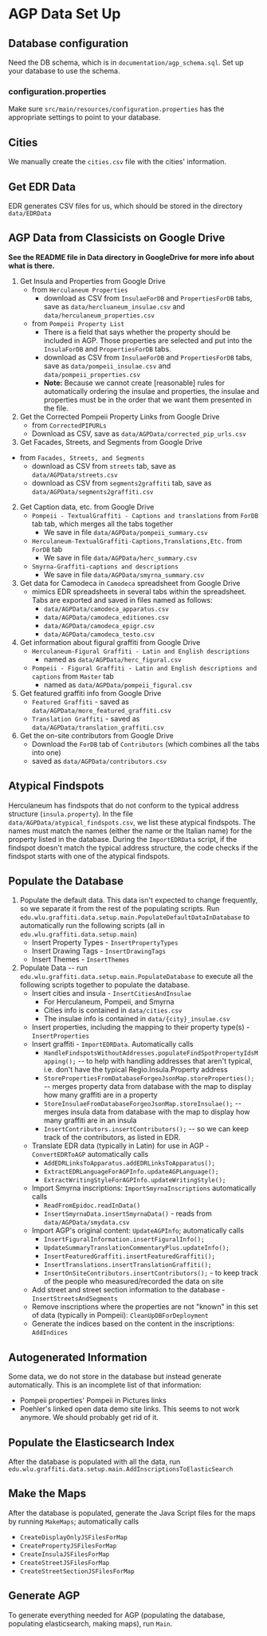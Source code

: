 # AGP Data Set Up

## Database configuration

Need the DB schema, which is in `documentation/agp_schema.sql`.  Set up your database to use the schema.

### configuration.properties

Make sure `src/main/resources/configuration.properties` has the appropriate settings to point to your database.

## Cities

We manually create the `cities.csv` file with the cities' information.

## Get EDR Data

EDR generates CSV files for us, which should be stored in the directory `data/EDRData`

## AGP Data from Classicists on Google Drive

**See the README file in Data directory in GoogleDrive for more info about what is there.**

1. Get Insula and Properties from Google Drive
    - from `Herculaneum Properties`
      - download as CSV from `InsulaeForDB` and `PropertiesForDB` tabs, save as `data/hercluaneum_insulae.csv` and `data/herculaneum_properties.csv`
    - from `Pompeii Property List`
      - There is a field that says whether the property should be included in AGP.  Those properties are selected and put into the `InsulaForDB` and `PropertiesForDB` tabs.
      - download as CSV from `InsulaeForDB` and `PropertiesForDB` tabs, save as `data/pompeii_insulae.csv` and `data/pompeii_properties.csv`
      - **Note:** Because we cannot create [reasonable] rules for automatically ordering the insulae and properties, the insulae and properties must be in the order that we want them presented in the file.
2. Get the Corrected Pompeii Property Links from Google Drive
	- from `CorrectedPIPURLs`
	- Download as CSV, save as `data/AGPData/corrected_pip_urls.csv`
2. Get Facades, Streets, and Segments from Google Drive
  - from `Facades, Streets, and Segments`
    - download as CSV from `streets` tab, save as `data/AGPData/streets.csv`
    - download as CSV from `segments2graffiti` tab, save as `data/AGPData/segments2graffiti.csv`
2. Get Caption data, etc. from Google Drive
	- `Pompeii - TextualGraffiti - Captions and translations` from `ForDB` tab tab, which merges all the tabs together
		- We save in file `data/AGPData/pompeii_summary.csv`
	- `Herculaneum-TextualGraffiti-Captions,Translations,Etc.` from `ForDB` tab
		- We save in file `data/AGPData/herc_summary.csv`
	- `Smyrna-Graffiti-captions and descriptions`
		- We save in file `data/AGPData/smyrna_summary.csv`
3. Get data for Camodeca in `Camodeca` spreadsheet from Google Drive
    - mimics EDR spreadsheets in several tabs within the spreadsheet. Tabs are exported and saved in files named as follows:
        - `data/AGPData/camodeca_apparatus.csv`
        - `data/AGPData/camodeca_editiones.csv`
        - `data/AGPData/camodeca_epigr.csv`
        - `data/AGPData/camodeca_testo.csv`
4. Get information about figural graffiti from Google Drive
    - `Herculaneum-Figural Graffiti - Latin and English descriptions`
        - named as `data/AGPData/herc_figural.csv`
    - `Pompeii - Figural Graffiti - Latin and English descriptions and captions` from `Master` tab
         - named as `data/AGPData/pompeii_figural.csv`
5. Get featured graffiti info from Google Drive
     - `Featured Graffiti` - saved as `data/AGPData/more_featured_graffiti.csv`
     - `Translation Graffiti` - saved as `data/AGPData/translation_graffiti.csv`
7. Get the on-site contributors from Google Drive
     - Download the `ForDB` tab of `Contributors` (which combines all the tabs into one)
     - saved as `data/AGPData/contributors.csv`

## Atypical Findspots

Herculaneum has findspots that do not conform to the typical address structure (`insula.property`). In the file `data/AGPData/atypical_findspots.csv`, we list these atypical findspots.  The names must match the names (either the name or the Italian name) for the property listed in the database.  During the `ImportEDRData` script, if the findspot doesn't match the typical address structure, the code checks if the findspot starts with one of the atypical findspots.

## Populate the Database

1. Populate the default data. This data isn't expected to change frequently, so we separate it from the rest of the populating scripts.  Run `edu.wlu.graffiti.data.setup.main.PopulateDefaultDataInDatabase` to automatically run the following scripts (all in `edu.wlu.graffiti.data.setup.main`)
    - Insert Property Types - `InsertPropertyTypes`
    - Insert Drawing Tags - `InsertDrawingTags`
    - Insert Themes - `InsertThemes`
2. Populate Data -- run `edu.wlu.graffiti.data.setup.main.PopulateDatabase` to execute all the following scripts together to populate the database.
	- Insert cities and insula - `InsertCitiesAndInsulae`
		- For Herculaneum, Pompeii, and Smyrna
		- Cities info is contained in `data/cities.csv`
		- The insulae info is contained in `data/{city}_insulae.csv`
	- Insert properties, including the mapping to their property type(s) - `InsertProperties`
	- Insert graffiti - `ImportEDRData`.  Automatically calls
		- `HandleFindspotsWithoutAddresses.populateFindSpotPropertyIdsMapping();` -- to help with handling addresses that aren't typical, i.e. don't have the typical Regio.Insula.Property address
		- `StorePropertiesFromDatabaseForgeoJsonMap.storeProperties();` -- merges property data from database with the map to display how many graffiti are in a property
		- `StoreInsulaeFromDatabaseForgeoJsonMap.storeInsulae();` -- merges insula data from database with the map to display how many graffiti are in an insula
		- `InsertContributors.insertContributors();` -- so we can keep track of the contributors, as listed in EDR.
	- Translate EDR data (typically in Latin) for use in AGP - `ConvertEDRToAGP` automatically calls
		- `AddEDRLinksToApparatus.addEDRLinksToApparatus();`
		- `ExtractEDRLanguageForAGPInfo.updateAGPLanguage();`
		- `ExtractWritingStyleForAGPInfo.updateWritingStyle();`
	- Import Smyrna inscriptions: `ImportSmyrnaInscriptions` automatically calls
		- `ReadFromEpidoc.readInData()`
		- `InsertSmyrnaData.insertSmyrnaData()` - reads from `data/AGPData/smydata.csv`
	- Import AGP's original content: `UpdateAGPInfo`; automatically calls
		- `InsertFiguralInformation.insertFiguralInfo();`
		- `UpdateSummaryTranslationCommentaryPlus.updateInfo();`
		- `InsertFeaturedGraffiti.insertFeaturedGraffiti();`
		- `InsertTranslations.insertTranslationGraffiti();`
		- `InsertOnSiteContributors.insertContributors();` - to keep track of the people who measured/recorded the data on site
	- Add street and street section information to the database - `InsertStreetsAndSegments`
	- Remove inscriptions where the properties are not "known" in this set of data (typically in Pompeii): `CleanUpDBForDeployment`
	- Generate the indices based on the content in the inscriptions: `AddIndices`

## Autogenerated Information

Some data, we do not store in the database but instead generate automatically. This is an incomplete list of that information:

  * Pompeii properties' Pompeii in Pictures links
  * Poehler's linked open data demo site links. This seems to not work anymore. We should probably get rid of it.

## Populate the Elasticsearch Index

After the database is populated with all the data, run `edu.wlu.graffiti.data.setup.main.AddInscriptionsToElasticSearch`

## Make the Maps

After the database is populated, generate the Java Script files for the maps by running `MakeMaps`; automatically calls
 * `CreateDisplayOnlyJSFilesForMap`
 * `CreatePropertyJSFilesForMap`
 * `CreateInsulaJSFilesForMap`
 * `CreateStreetJSFilesForMap`
 * `CreateStreetSectionJSFilesForMap`

## Generate AGP

To generate everything needed for AGP (populating the database, populating elasticsearch, making maps), run `Main`.
